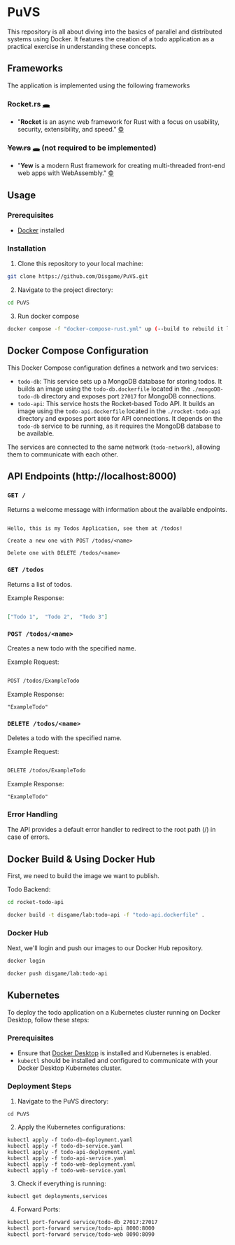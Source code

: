 # PuVS

This repository is all about diving into the basics of parallel and distributed systems using Docker. It features the creation of a todo application as a practical exercise in understanding these concepts.

## Frameworks

The application is implemented using the following frameworks

### Rocket.rs [🕳](https://rocket.rs)

* "**Rocket** is an async web framework for Rust with a focus on usability, security, extensibility, and speed." [©](https://github.com/rwf2/Rocket/tree/v0.5)

### ~~Yew.rs~~ [🕳](https://yew.rs) (not required to be implemented)

* "**Yew** is a modern Rust framework for creating multi-threaded front-end web apps with WebAssembly." [©](https://github.com/yewstack/yew)

## Usage

### Prerequisites

* [Docker](https://docs.docker.com/engine/install/) installed

### Installation

1. Clone this repository to your local machine:

```bash
git clone https://github.com/Disgame/PuVS.git
```

2. Navigate to the project directory:

```bash
cd PuVS
```

3. Run docker compose

```bash
docker compose -f "docker-compose-rust.yml" up (--build to rebuild it locally)
```

## Docker Compose Configuration

This Docker Compose configuration defines a network and two services:

- `todo-db`: This service sets up a MongoDB database for storing todos. It builds an image using the `todo-db.dockerfile` located in the `./mongoDB-todo-db` directory and exposes port `27017` for MongoDB connections.
- `todo-api`: This service hosts the Rocket-based Todo API. It builds an image using the `todo-api.dockerfile` located in the `./rocket-todo-api` directory and exposes port `8000` for API connections. It depends on the `todo-db` service to be running, as it requires the MongoDB database to be available.

The services are connected to the same network (`todo-network`), allowing them to communicate with each other.

## API Endpoints (http://localhost:8000)

### `GET /`

Returns a welcome message with information about the available endpoints.

```

Hello, this is my Todos Application, see them at /todos!

Create a new one with POST /todos/<name>

Delete one with DELETE /todos/<name>

```

### `GET /todos`

Returns a list of todos.

Example Response:

```json

["Todo 1",  "Todo 2",  "Todo 3"]

```

### `POST /todos/<name>`

Creates a new todo with the specified name.

Example Request:

```bash

POST /todos/ExampleTodo

```

Example Response:

```arduino
"ExampleTodo"
```

### `DELETE /todos/<name>`

Deletes a todo with the specified name.

Example Request:

```bash

DELETE /todos/ExampleTodo

```

Example Response:

```arduino
"ExampleTodo"
```

### Error Handling

The API provides a default error handler to redirect to the root path (/) in case of errors.

## Docker Build & Using Docker Hub

First, we need to build the image we want to publish.

Todo Backend:

```bash
cd rocket-todo-api

docker build -t disgame/lab:todo-api -f "todo-api.dockerfile" .
```

### Docker Hub

Next, we'll login and push our images to our Docker Hub repository.

```bash
docker login

docker push disgame/lab:todo-api
```

## Kubernetes

To deploy the todo application on a Kubernetes cluster running on Docker Desktop, follow these steps:

### Prerequisites

* Ensure that [Docker Desktop](https://www.docker.com/products/docker-desktop/) is installed and Kubernetes is enabled.
* `kubectl` should be installed and configured to communicate with your Docker Desktop Kubernetes cluster.

### Deployment Steps

1. Navigate to the PuVS directory:

```
cd PuVS
```

2. Apply the Kubernetes configurations:

```
kubectl apply -f todo-db-deployment.yaml
kubectl apply -f todo-db-service.yaml
kubectl apply -f todo-api-deployment.yaml
kubectl apply -f todo-api-service.yaml
kubectl apply -f todo-web-deployment.yaml
kubectl apply -f todo-web-service.yaml
```

3. Check if everything is running:

```
kubectl get deployments,services
```

4. Forward Ports:

```
kubectl port-forward service/todo-db 27017:27017
kubectl port-forward service/todo-api 8000:8000
kubectl port-forward service/todo-web 8090:8090
```
